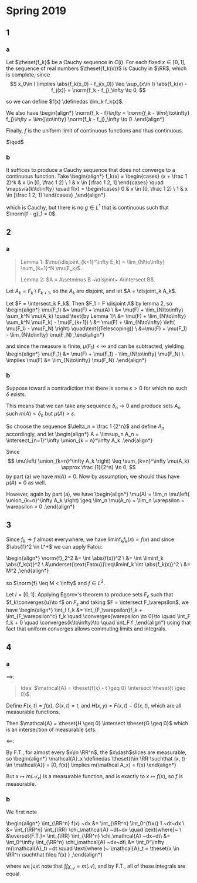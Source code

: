 # Spring 2019

## 1

### a

Let $\theset{f_k}$ be  a Cauchy sequence in $C(I)$.
For each fixed $x\in [0, 1]$, the sequence of real numbers $\theset{f_k(x)}$ is Cauchy in $\RR$, which is complete, since
$$
x_0\in I \implies \abs{f_k(x_0) - f_j(x_0)} \leq \sup_{x\in I} \abs{f_k(x) - f_j(x)} = \norm{f_k - f_j}_\infty \to 0,
$$

so we can define $f(x) \definedas \lim_k f_k(x)$.

We also have
\begin{align*}
\norm{f_k - f}_\infty
= \norm{f_k - \lim_{j\to\infty} f_j}_\infty 
= \lim_{j\to\infty} \norm{f_k - f_j}_\infty 
\to 0
.\end{align*}

Finally, $f$ is the uniform limit of continuous functions and thus continuous. 

$\qed$

### b

It suffices to produce a Cauchy sequence that does not converge to a continuous function. Take
\begin{align*}
f_k(x) = 
\begin{cases}
(x + \frac 1 2)^k & x \in [0, \frac 1 2) \\
1 & x \in [\frac 1 2, 1]
\end{cases}
\quad \mapsvia{k\to\infty} \quad
f(x) = 
\begin{cases}
0 & x \in [0, \frac 1 2) \\
1 & x \in [\frac 1 2, 1]
\end{cases}
,\end{align*}

which is Cauchy, but there is no $g\in L^1$ that is continuous such that $\norm{f - g}_1 = 0$.

## 2


### a

> Lemma 1: $\mu(\disjoint_{k=1}^\infty E_k) = \lim_{N\to\infty} \sum_{k=1}^N \mu(E_k)$.
> 
> Lemma 2: $A = A\setminus B ~\disjoint~ A\intersect B$.

Let $A_k = F_k \setminus F_{k+1}$, so the $A_k$ are disjoint, and let $A = \disjoint_k A_k$.


Let $F = \intersect_k F_k$. 
Then $F_1 = F \disjoint A$ by lemma 2, so
\begin{align*}
\mu(F_1) 
&= \mu(F) + \mu(A) \\
&= \mu(F) + \lim_{N\to\infty} \sum_k^N \mu(A_k) \quad \text{by Lemma 1}\\
&= \mu(F) + \lim_{N\to\infty} \sum_k^N \mu(F_k) - \mu(F_{k+1}) \\
&= \mu(F) + \lim_{N\to\infty} \left( \mu(F_1) - \mu(F_N) \right) \quad\text{(Telescoping)} \\
&=\mu(F) + \mu(F_1) - \lim_{N\to\infty} \mu(F_N)
,\end{align*}

and since the measure is finite, $\mu(F_1) < \infty$ and can be subtracted, yielding
\begin{align*}
\mu(F_1) &= \mu(F) + \mu(F_1) - \lim_{N\to\infty} \mu(F_N) \\
\implies \mu(F) &= \lim_{N\to\infty} \mu(F_N)
.\end{align*}

### b

Suppose toward a contradiction that there is some $\varepsilon > 0$ for which no such $\delta$ exists.

This means that we can take any sequence $\delta_n \to 0$ and produce sets $A_n$ such $m(A) < \delta_n$ but $\mu(A) > \varepsilon$.

So choose the sequence $\delta_n = \frac 1 {2^n}$ and define $A_n$ accordingly, and let
\begin{align*}
A = \limsup_n A_n = \intersect_{n=1}^\infty \union_{k = n}^\infty A_k
.\end{align*}

Since 
$$
\mu\left( \union_{k=n}^\infty A_k \right) \leq \sum_{k=n}^\infty \mu(A_k) \approx \frac {1}{2^n} \to 0,
$$
by part (a) we have $m(A) = 0$. 
Now by assumption, we should thus have $\mu(A) = 0$ as well.

However, again by part (a), we have
\begin{align*}
\mu(A) = \lim_n \mu\left( \union_{k=n}^\infty A_k \right)
\geq \lim_n \mu(A_n) = \lim_n \varepsilon = \varepsilon > 0
.\end{align*}

## 3

Since $f_k \to f$ almost everywhere, we have $\liminf_k f_k(x) = f(x)$ and since $\abs{f}^2 \in L^+$ we can apply Fatou:

\begin{align*}
\norm{f}_2^2
&= \int \abs{f(x)}^2  \\
&= \int \liminf_k \abs{f_k(x)}^2 \\
&\underset{\text{Fatou}}\leq\liminf_k \int \abs{f_k(x)}^2 \\
&= M^2
,\end{align*}

so $\norm{f} \leq M < \infty$ and $f\in L^2$.

Let $I = [0, 1]$.
Applying Egorov's theorem to produce sets $F_\varepsilon$ such that $f_k\converges{u}\to f$ on $F_\varepsilon$ and taking $F = \intersect F_\varepsilon$, we have
\begin{align*}
\int_I f_k 
&= \int_{F_\varepsilon}f_k + \int_{F_\varepsilon^c} f_k 
\quad \converges{\varepsilon \to 0}\to \quad 
\int_F f_k + 0 
\quad  \converges{k\to\infty}\to \quad 
\int_F f
,\end{align*}
using that fact that uniform converges allows commuting limits and integrals.

## 4

### a

$\implies$:

> Idea: $\mathcal{A} = \theset{f(x) - t \geq 0} \intersect \theset{t \geq 0}$.

Define $F(x, t) = f(x)$, $G(x, t) = t$, and $H(x, y) = F(x, t) - G(x, t)$, which are all measurable functions.

Then $\mathcal{A} = \theset{H \geq 0} \intersect \theset{G \geq 0}$ which is an intersection of measurable sets.


$\impliedby$:

By F.T., for almost every $x\in \RR^n$, the $x\dash$slices are measurable, so
\begin{align*}
\mathcal{A}_x \definedas \theset{t\in \RR \suchthat (x, t) \in \mathcal{A}} = [0, f(x)] \implies m(\mathcal A_x) = f(x)
\end{align*}

But $x \mapsto m(\mathcal A_x)$ is a measurable function, and is exactly to $x \mapsto f(x)$, so $f$ is measurable.


### b

We first note


\begin{align*}
\int_{\RR^n} f(x) ~dx 
&= \int_{\RR^n} \int_0^{f(x)} 1 ~dt~dx \\
&= \int_{\RR^n} \int_{\RR} \chi_\mathcal{A} ~dt~dx
\quad \text{where}~  \\
&\overset{F.T.}= \int_{\RR} \int_{\RR^n} \chi_\mathcal{A} ~dx~dt\\
&= \int_0^\infty \int_{\RR^n} \chi_\mathcal{A} ~dx~dt\\
&= \int_0^\infty m(\mathcal{A}_t) ~dt
\quad \text{where }~ \mathcal{A}_t = \theset{x
\in \RR^n \suchthat t\leq f(x) }
,\end{align*}

where we just note that $\int \int \chi_\mathcal{A} = m(\mathcal{A})$, and by F.T., all of these integrals are equal.